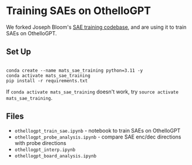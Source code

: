 # Training SAEs on OthelloGPT

We forked Joseph Bloom's [SAE training codebase](https://github.com/jbloomAus/mats_sae_training), and are using it to train SAEs on OthelloGPT.

## Set Up

```

conda create --name mats_sae_training python=3.11 -y
conda activate mats_sae_training
pip install -r requirements.txt

```

If `conda activate mats_sae_training` doesn't work, try `source activate mats_sae_training`.

## Files

- `othellogpt_train_sae.ipynb` - notebook to train SAEs on OthelloGPT
- `othellogpt_probe_analysis.ipynb` - compare SAE enc/dec directions with probe directions
- `othellogpt_interp.ipynb`
- `othellogpt_board_analysis.ipynb`
